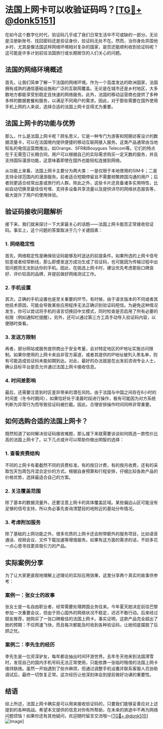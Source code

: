 # 法国上网卡可以收验证码吗？[[TG💪+ @donk5151](https://t.me/s/donk5151)]

在如今这个数字化时代，验证码几乎成了我们日常生活中不可或缺的一部分。无论是注册新账号、找回密码还是验证身份，验证码无处不在。然而，当你身处异国他乡时，尤其是像法国这样网络环境相对复杂的国家，是否还能顺利收到验证码呢？这可能是许多计划前往法国旅行或长期居住的人们关心的问题。

## 法国的网络环境概述

首先，让我们简单了解一下法国的网络环境。作为一个高度发达的欧洲国家，法国拥有成熟的通信基础设施和广泛的互联网覆盖。无论是在城市还是乡村地区，大多数地方都能享受到稳定且快速的网络服务。此外，法国的移动运营商也提供了多种多样的数据套餐和服务，以满足不同用户的需求。因此，对于那些需要在国外使用手机上网的人来说，选择合适的法国上网卡显得尤为重要。

## 法国上网卡的功能与优势

那么，什么是法国上网卡呢？顾名思义，它是一种专门为游客和短期访客设计的数据流量卡，可以在法国境内提供便捷的移动互联网接入服务。这类产品通常由当地知名的电信运营商推出，如Orange、SFR和Bouygues Telecom等。它们的特点在于无需签订长期合同，用户可以根据自己的实际需求购买一定天数的服务，并且支持国际漫游功能，这意味着即使在国外也能轻松连接到网络。

从功能上来看，法国上网卡主要分为两大类：一是仅限于本地使用的SIM卡；二是支持全球范围内的漫游服务。前者适合短期停留且不需要频繁跨国沟通的用户；后者则更适合经常出差或旅行的人群。除此之外，这些卡片还具备诸多实用特性，比如自动切换至最佳信号塔、支持多设备共享流量以及提供详尽的网络状态报告等，极大提升了用户的使用体验。

## 验证码接收问题解析

接下来，我们就来探讨一下大家最关心的话题——法国上网卡能否正常接收验证码。事实上，这个问题的答案取决于几个关键因素：

### 1. 网络稳定性
首先，网络稳定性是确保验证码能够及时送达的前提条件。如果所选的上网卡信号较差或者经常断线，那么即便发送方成功生成了验证码，也可能因为传输过程中出现问题而无法到达你的手机。因此，在挑选上网卡时，建议优先考虑那些口碑良好、评价较高的品牌，并提前做好网络测试工作。

### 2. 手机设置
其次，正确的手机设置也是至关重要的环节。有时候，由于语言版本的不同或者其他技术原因，可能会导致某些应用程序无法正确识别验证码短信。为避免这种情况发生，你可以尝试将手机的语言切换回中文模式，同时检查是否启用了所有必要的权限（例如通知栏提醒）。另外，还可以通过第三方工具手动导入验证码内容，以便随时查看。

### 3. 发送方限制
再者，部分网站或服务提供商出于安全考量，会对特定地区的IP地址实施访问限制。如果你使用的上网卡来自非官方渠道，或者其提供的IP地址被列入黑名单，则有可能造成验证码未能如期到达。对此，最好的办法就是在出发前咨询专业人士，确认目标平台是否允许通过法国上网卡接收信息。

### 4. 时间差影响
最后，还需要注意到时区差异带来的潜在风险。由于法国与中国之间存在6小时的时间差（冬令时期间），如果恰好处于凌晨时段进行操作，极有可能因为对方系统判断为异常行为而导致验证码被拦截。因此，合理安排操作时间同样非常重要。

## 如何选购合适的法国上网卡？

既然知道了如何解决验证码接收难题，那么接下来就需要谈谈如何挑选一款性价比高的法国上网卡了。以下几点或许可以帮助你做出明智的选择：

### 1. 查看资费结构
不同的上网卡有着截然不同的资费标准，有的按日计费，有的按月收费，还有的采取包天包周包月混合定价的方式。根据自身预算和行程安排，仔细比较各款产品的价格优势，选择最适合自己的方案。

### 2. 关注覆盖范围
除了基本的数据流量外，还要注意上网卡的具体覆盖区域。某些偏远山区可能没有足够的信号支持，所以务必事先查询清楚目的地附近的基站分布情况。

### 3. 考虑附加服务
除了基础的上网功能之外，很多优质的上网卡还会附带额外的服务项目，比如语音通话、视频会议、文件下载加速等增值服务。如果有这方面的需求的话，不妨多花一点心思寻找更具吸引力的产品。

## 实际案例分享

为了让大家更直观地理解上述理论的实际应用效果，这里分享两个真实的故事供参考：

### 案例一：张女士的故事
张女士是一名自由职业者，经常需要处理跨国业务往来。今年夏天她决定前往巴黎参加一次重要会议，但由于担心国外的网络状况不稳定，迟迟不敢行动。后来经过朋友推荐，她购买了一张口碑极佳的法国上网卡。事实证明，这款产品完全超出了她的预期：不仅网速飞快，而且每次都能及时收到各种验证码，让她彻底摆脱了后顾之忧。

### 案例二：李先生的经历
李先生是一位资深驴友，每年都会抽出时间环游世界。去年冬天他来到法国滑雪时，发现自己的国内手机号码无法正常使用，只能依靠一张临时租借的法国上网卡维持联络。虽然一开始遇到了些许麻烦，但通过调整手机设置并联系客服人员协助调试后，最终一切恢复正常。这次经历让他深刻体会到提前做好功课的重要性。

## 结语

综上所述，法国上网卡确实是可以用来接收验证码的，只要我们能够妥善应对上述提到的各种挑战。希望本文提供的信息对你有所帮助，在未来的旅途中不再为网络问题烦恼！如果你还有其他疑问，欢迎随时留言交流哦～[[TG💪+ @donk5151](https://t.me/s/donk5151) ![Image](https://i.postimg.cc/rwNCRYN7/Snipaste-2025-04-30-17-27-05.png)]